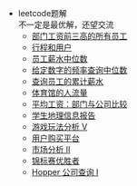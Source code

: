 * leetcode题解  
不一定是最优解，还望交流
  * [部门工资前三高的所有员工](https://github.com/yangjinshomop/mysql-leetcode/issues/1)
  * [行程和用户](https://github.com/yangjinshomop/mysql-leetcode/issues/2)
  * [员工薪水中位数](https://github.com/yangjinshomop/mysql-leetcode/issues/3)
  * [给定数字的频率查询中位数](https://github.com/yangjinshomop/mysql-leetcode/issues/4)
  * [查询员工的累计薪水](https://github.com/yangjinshomop/mysql-leetcode/issues/5)
  * [体育馆的人流量](https://github.com/yangjinshomop/mysql-leetcode/issues/6)
  * [平均工资：部门与公司比较](https://github.com/yangjinshomop/mysql-leetcode/issues/7)
  * [学生地理信息报告](https://github.com/yangjinshomop/mysql-leetcode/issues/8)
  * [游戏玩法分析 V](https://github.com/yangjinshomop/mysql-leetcode/issues/9)
  * [用户购买平台](https://github.com/yangjinshomop/mysql-leetcode/issues/10)
  * [市场分析 II](https://github.com/yangjinshomop/mysql-leetcode/issues/11)
  * [锦标赛优胜者](https://github.com/yangjinshomop/mysql-leetcode/issues/12)
  * [Hopper 公司查询 I](https://github.com/yangjinshomop/mysql-leetcode/issues/13)
